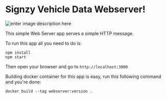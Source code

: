# Signzy Vehicle Data Webserver!
![enter image description here](https://imgs.xkcd.com/comics/cia.png)

This simple Web Server app serves a simple HTTP message.

To run this app all you need to do is:
```
npm install
npm start
```
Then open your browser and go to `http://localhost:3000`

Building docker container for this app is easy, run this following command and you're done:
```
docker build --tag webserver:version .
```
